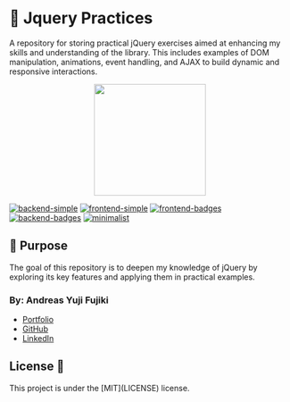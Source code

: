# 🧩 Jquery Practices
A repository for storing practical jQuery exercises aimed at enhancing my skills and understanding of the library. This includes examples of DOM manipulation, animations, event handling, and AJAX to build dynamic and responsive interactions.

<p align="center">
    <img src="./.github/logo.png" width="200px">
</p>

<div>

[SIMPLE_FRONT__BADGE]: https://img.shields.io/badge/Simple_Frontend-000?style=for-the-badge&logo=html
[SIMPLE_BACK__BADGE]: https://img.shields.io/badge/Simple_Backend-000?style=for-the-badge&logo=code
[BADGES_FRONT__BADGE]: https://img.shields.io/badge/W/_Badges_Frontend-000?style=for-the-badge&logo=badge
[BADGES_BACK__BADGE]: https://img.shields.io/badge/W/_Badges_Backend-000?style=for-the-badge&logo=badge
[MINIMALIST__BADGE]: https://img.shields.io/badge/Minimalist-000?style=for-the-badge&logo=badge

[![backend-simple][SIMPLE_BACK__BADGE]](./simple/backend.md)
[![frontend-simple][SIMPLE_FRONT__BADGE]](./simple/frontend.md)
[![frontend-badges][BADGES_FRONT__BADGE]](./badges/frontend.md)
[![backend-badges][BADGES_BACK__BADGE]](./badges/backend.md)
[![minimalist][MINIMALIST__BADGE]](./minimalist/readme.md)
</div>

<h2 id="contribute">🚀 Purpose </h2>
The goal of this repository is to deepen my knowledge of jQuery by exploring its key features and applying them in practical examples.

### By: Andreas Yuji Fujiki
- [Portfolio](https://andreas-yuji-fujiki.github.io/portfolio)
- [GitHub](https://github.com/andreas-yuji-fujiki)
- [LinkedIn](www.linkedin.com/in/andreas-yuji-fujiki-a08633321)

<h2 id="license">License 📃 </h2>
This project is under the [MIT](LICENSE) license.
